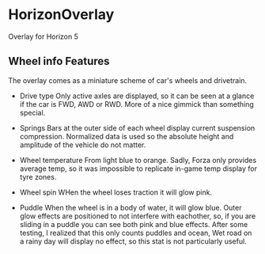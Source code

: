 # HorizonOverlay
Overlay for Horizon 5

## Wheel info Features
The overlay comes as a miniature scheme of car's wheels and drivetrain.

- Drive type
  Only active axles are displayed, so it can be seen at a glance if the car is FWD, AWD or RWD.
  More of a nice gimmick than something special.
  
- Springs
  Bars at the outer side of each wheel display current suspension compression.
  Normalized data is used so the absolute height and amplitude of the vehicle do not matter.

- Wheel temperature
  From light blue to orange.
  Sadly, Forza only provides average temp, so it was impossible to replicate in-game temp display for tyre zones.
  
- Wheel spin
  WHen the wheel loses traction it will glow pink.
  
- Puddle
  When the wheel is in a body of water, it will glow blue.
  Outer glow effects are positioned to not interfere with eachother, so, if you are sliding in a puddle you can see both pink and blue effects.
  After some testing, I realized that this only counts puddles and ocean, Wet road on a rainy day will display no effect, so this stat is not particularly useful.
